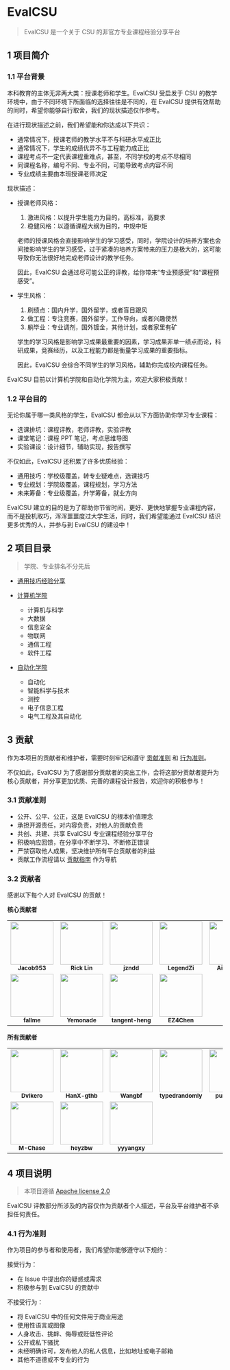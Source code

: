 # EvalCSU

> EvalCSU 是一个关于 CSU 的非官方专业课程经验分享平台

## 1 项目简介

### 1.1 平台背景

本科教育的主体无非两大类：授课老师和学生。EvalCSU 受启发于 CSU 的教学环境中，由于不同环境下所面临的选择往往是不同的，在 EvalCSU 提供有效帮助的同时，希望你能够自行取舍，我们的现状描述仅作参考。

在进行现状描述之前，我们希望能和你达成以下共识：

- 通常情况下，授课老师的教学水平不与科研水平成正比
- 通常情况下，学生的成绩优异不与工程能力成正比
- 课程考点不一定代表课程重难点，甚至，不同学校的考点不尽相同
- 同课程名称，编号不同、专业不同，可能导致考点内容不同
- 专业成绩主要由本班授课老师决定

现状描述：

- 授课老师风格：

  1. 激进风格：以提升学生能力为目的，高标准，高要求
  2. 稳健风格：以遵循课程大纲为目的，中规中矩

  老师的授课风格会直接影响学生的学习感受，同时，学院设计的培养方案也会间接影响学生的学习感受，过于紧凑的培养方案带来的压力是极大的，这可能导致你无法很好地完成老师设计的教学任务。

  因此，EvalCSU 会通过尽可能公正的评教，给你带来“专业预感受”和“课程预感受”。

- 学生风格：

  1. 刷绩点：国内升学，国外留学，或者盲目跟风
  2. 做工程：专注竞赛，国外留学，工作导向，或者兴趣使然
  3. 躺毕业：专业调剂，国外镀金，其他计划，或者家里有矿

  学生的学习风格是影响学习成果最重要的因素，学习成果非单一绩点而论，科研成果，竞赛经历，以及工程能力都是衡量学习成果的重要指标。

  因此，EvalCSU 会综合不同学生的学习风格，辅助你完成校内课程任务。

EvalCSU 目前以计算机学院和自动化学院为主，欢迎大家积极贡献！

### 1.2 平台目的

无论你属于哪一类风格的学生，EvalCSU 都会从以下方面协助你学习专业课程：

- 选课排坑：课程评教，老师评教，实验评教
- 课堂笔记：课程 PPT 笔记，考点思维导图
- 实验课设：设计细节，辅助实现，报告撰写

不仅如此，EvalCSU 还积累了许多优质经验：

- 通用技巧：学校级覆盖，转专业疑难点，选课技巧
- 专业规划：学院级覆盖，课程规划，学习方法
- 未来筹备：专业级覆盖，升学筹备，就业方向

EvalCSU 建立的目的是为了帮助你节省时间，更好、更快地掌握专业课程内容，而不是投机取巧，浑浑噩噩度过大学生活，同时，我们希望能通过 EvalCSU 结识更多优秀的人，并参与到 EvalCSU 的建设中！

## 2 项目目录

> 学院、专业排名不分先后

- [通用技巧经验分享](docs/global/GENERALTIPS.md)

- [计算机学院](docs/faculty/cse/README.md)

  - 计算机与科学
  - 大数据
  - 信息安全
  - 物联网
  - 通信工程
  - 软件工程

- [自动化学院](docs/faculty/soa/README.md)

  - 自动化
  - 智能科学与技术
  - 测控
  - 电子信息工程
  - 电气工程及其自动化

## 3 贡献

作为本项目的贡献者和维护者，需要时刻牢记和遵守 [贡献准则](#31-贡献准则) 和 [行为准则](#41-行为准则)。

不仅如此，EvalCSU 为了感谢部分贡献者的突出工作，会将这部分贡献者提升为核心贡献者，并分享更加优质、完善的课程设计报告，欢迎你的积极参与！

### 3.1 贡献准则

- 公开、公平、公正，这是 EvalCSU 的根本价值理念
- 承担开源责任，对内容负责，对他人的贡献负责
- 共创、共建、共享 EvalCSU 专业课程经验分享平台
- 积极响应回馈，在分享中不断学习、不断修正错误
- 严禁窃取他人成果，坚决维护所有平台贡献者的利益
- 贡献工作流程请以 [贡献指南](docs/global/zh-simplify/CONTRIBUTION.md) 作为导航

### 3.2 贡献者

感谢以下每个人对 EvalCSU 的贡献！

**核心贡献者**

<table width="700" style="table-layout:fixed">
    <tr>
        <td align="center"><img src="https://avatars.githubusercontent.com/u/64075563?s=120&v=4" width="100px" alt=""/><br /><sub><b>Jacob953</b></sub></td>
        <td align="center"><img src="https://avatars.githubusercontent.com/u/74520253?s=120&v=4" width="100px" alt=""/><br /><sub><b>Rick Lin</b></sub></td>
        <td align="center"><img src="https://avatars.githubusercontent.com/u/72350550?s=120&v=4" width="100px" alt=""/><br /><sub><b>jzndd</b></sub></td>
        <td align="center"><img src="https://avatars.githubusercontent.com/u/65447998?s=120&v=4" width="100px" alt=""/><br /><sub><b>LegendZi</b></sub></td>
        <td align="center"><img src="https://avatars.githubusercontent.com/u/58100940?s=120&v=4" width="100px" alt=""/><br /><sub><b>Aiden927</b></sub></td>
        <td align="center"><img src="https://avatars.githubusercontent.com/u/73345205?s=120&v=4" width="100px" alt=""/><br /><sub><b>NIUYI0511</b></sub></td>
    </tr>
    <tr>
        <td align="center"><img src="https://avatars.githubusercontent.com/u/67886875?s=120&v=4" width="100px;" alt=""/><br /><sub><b>fallme</b></sub></td>
        <td align="center"><img src="https://avatars.githubusercontent.com/u/63188873?s=120&v=4" width="100px;" alt=""/><br /><sub><b>Yemonade</b></sub></td>
        <td align="center"><img src="https://avatars.githubusercontent.com/u/72395679?s=120&v=4" width="100px;" alt=""/><br /><sub><b>tangent-heng</b></sub></td>
        <td align="center"><img src="https://avatars.githubusercontent.com/u/57822495?s=120&v=4" width="100px;" alt=""/><br /><sub><b>EZ4Chen</b></sub></td>
    </tr>
</table>

**所有贡献者**

<table width="700" style="table-layout:fixed">
    <tr>
        <td align="center"><img src="https://avatars.githubusercontent.com/u/63287428?s=120&v=4" width="100px;" alt=""/><br /><sub><b>DvIkero</b></sub></td>
        <td align="center"><img src="https://avatars.githubusercontent.com/u/94861831?s=120&v=4" width="100px;" alt=""/><br /><sub><b>HanX-gthb</b></sub></td>
        <td align="center"><img src="https://avatars.githubusercontent.com/u/72063459?s=120&v=4" width="100px;" alt=""/><br /><sub><b>Wangbf</b></sub></td>
        <td align="center"><img src="https://avatars.githubusercontent.com/u/62288395?s=120&v=4" width="100px;" alt=""/><br /><sub><b>typedrandomly</b></sub></td>
        <td align="center"><img src="https://avatars.githubusercontent.com/u/72177652?s=120&v=4" width="100px;" alt=""/><br /><sub><b>puzi12138</b></sub></td>
        <td align="center"><img src="https://avatars.githubusercontent.com/u/53910152?s=120&v=4" width="100px;" alt=""/><br /><sub><b>Gstalker</b></sub></td>
    </tr>
    <tr>
        <td align="center"><img src="https://avatars.githubusercontent.com/u/60459217?s=120&v=4" width="100px;" alt=""/><br /><sub><b>M-Chase</b></sub></td>
        <td align="center"><img src="https://avatars.githubusercontent.com/u/73117818?s=120&v=4" width="100px;" alt=""/><br /><sub><b>heyzbw</b></sub></td>
        <td align="center"><img src="https://avatars.githubusercontent.com/u/99242280?s=120&v=4" width="100px;" alt=""/><br /><sub><b>yyyangxy</b></sub></td>
    </tr>
</table>

## 4 项目说明

> 本项目遵循 [Apache license 2.0](https://github.com/Jacob953/evalcsu/blob/main/LICENSE)

EvalCSU 评教部分所涉及的内容仅作为贡献者个人描述，平台及平台维护者不承担任何责任。

### 4.1 行为准则

作为项目的参与者和使用者，我们希望你能够遵守以下规约：

接受行为：

- 在 Issue 中提出你的疑惑或需求
- 积极参与到 EvalCSU 的贡献中

不接受行为：

- 将 EvalCSU 中的任何文件用于商业用途
- 使用性语言或图像
- 人身攻击、挑衅、侮辱或贬低性评论
- 公开或私下骚扰
- 未经明确许可，发布他人的私人信息，比如地址或电子邮箱
- 其他不道德或不专业的行为
